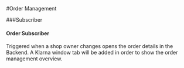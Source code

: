 #Order Management 

###Subscriber

#### Order Subscriber

Triggered when a shop owner changes opens the order details in the Backend. A Klarna window tab will be added in order to show the order management overview.
